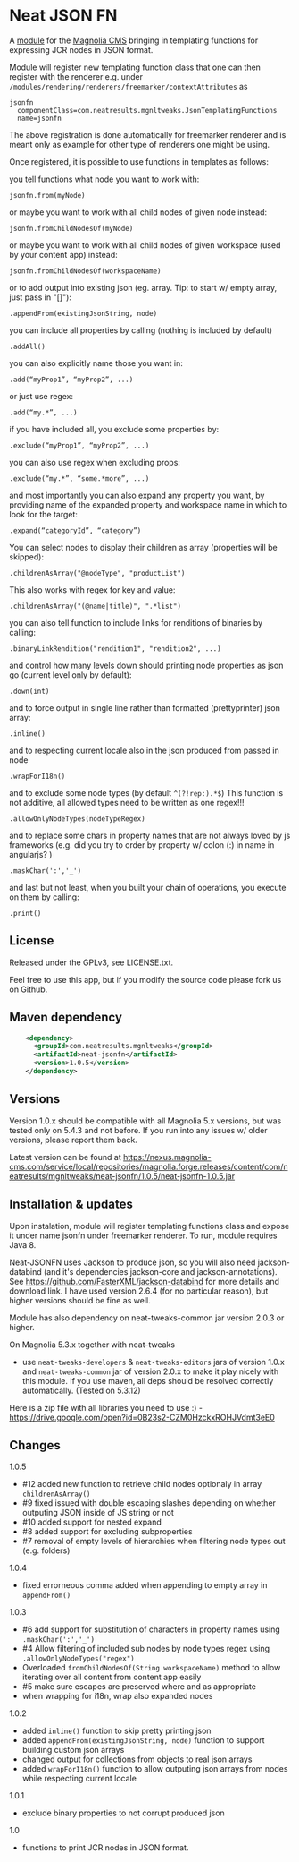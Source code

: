 Neat JSON FN
=======================

A [module](https://documentation.magnolia-cms.com/display/DOCS/Modules) for the [Magnolia CMS](http://www.magnolia-cms.com) bringing in templating functions for expressing JCR nodes in JSON format.

Module will register new templating function class that one can then register with the renderer e.g. under ```/modules/rendering/renderers/freemarker/contextAttributes``` as 

```
jsonfn
  componentClass=com.neatresults.mgnltweaks.JsonTemplatingFunctions
  name=jsonfn
```

The above registration is done automatically for freemarker renderer and is meant only as example for other type of renderers one might be using.

Once registered, it is possible to use functions in templates as follows:

you tell functions what node you want to work with:

```jsonfn.from(myNode) ```

or maybe you want to work with all child nodes of given node instead:

```jsonfn.fromChildNodesOf(myNode) ```

or maybe you want to work with all child nodes of given workspace (used by your content app) instead:

```jsonfn.fromChildNodesOf(workspaceName) ```

or to add output into existing json (eg. array. Tip: to start w/ empty array, just pass in "[]"):

```.appendFrom(existingJsonString, node) ```

you can include all properties by calling (nothing is included by default)

```.addAll() ```

you can also explicitly name those you want in:

```.add(“myProp1”, “myProp2”, ...) ```

or just use regex:

```.add(“my.*”, ...) ```

if you have included all, you exclude some properties by:

```.exclude(“myProp1”, “myProp2”, ...) ```

you can also use regex when excluding props:

```.exclude(“my.*”, “some.*more”, ...) ```

and most importantly you can also expand any property you want, by providing name of the expanded property and workspace name in which to look for the target:

```.expand(“categoryId”, “category”) ```

You can select nodes to display their children as array (properties will be skipped):

```.childrenAsArray("@nodeType", "productList")```

This also works with regex for key and value:

```.childrenAsArray("(@name|title)", ".*list")```

you can also tell function to include links for renditions of binaries by calling:

```.binaryLinkRendition("rendition1", "rendition2", ...) ```

and control how many levels down should printing node properties as json go (current level only by default):

```.down(int) ```

and to force output in single line rather than formatted (prettyprinter) json array:

```.inline() ```


and to respecting current locale also in the json produced from passed in node

```.wrapForI18n() ```

and to exclude some node types (by default ```^(?!rep:).*$```) This function is not additive, all allowed types need to be written as one regex!!!

```.allowOnlyNodeTypes(nodeTypeRegex) ```

and to replace some chars in property names that are not always loved by js frameworks (e.g. did you try to order by property w/ colon (:) in name in angularjs? )

```.maskChar(':','_') ```

and last but not least, when you built your chain of operations, you execute on them by calling:

```.print() ```


License
-------

Released under the GPLv3, see LICENSE.txt. 

Feel free to use this app, but if you modify the source code please fork us on Github.

Maven dependency
-----------------
```xml
    <dependency>
      <groupId>com.neatresults.mgnltweaks</groupId>
      <artifactId>neat-jsonfn</artifactId>
      <version>1.0.5</version>
    </dependency>
```

Versions
-----------------
Version 1.0.x should be compatible with all Magnolia 5.x versions, but was tested only on 5.4.3 and not before. If you run into any issues w/ older versions, please report them back.

Latest version can be found at https://nexus.magnolia-cms.com/service/local/repositories/magnolia.forge.releases/content/com/neatresults/mgnltweaks/neat-jsonfn/1.0.5/neat-jsonfn-1.0.5.jar

Installation & updates 
-----------------
Upon instalation, module will register templating functions class and expose it under name jsonfn under freemarker renderer. To run, module requires Java 8.

Neat-JSONFN uses Jackson to produce json, so you will also need jackson-databind (and it's dependencies jackson-core and jackson-annotations). See https://github.com/FasterXML/jackson-databind for more details and download link. I have used version 2.6.4 (for no particular reason), but higher versions should be fine as well.

Module has also dependency on neat-tweaks-common jar version 2.0.3 or higher.

On Magnolia 5.3.x together with neat-tweaks
- use ```neat-tweaks-developers``` & ```neat-tweaks-editors``` jars of version 1.0.x and ```neat-tweaks-common``` jar of version 2.0.x to make it play nicely with this module. If you use maven, all deps should be resolved correctly automatically. (Tested on 5.3.12)

Here is a zip file with all libraries you need to use :) - https://drive.google.com/open?id=0B23s2-CZM0HzckxROHJVdmt3eE0

Changes
-----------------
1.0.5
- #12 added new function to retrieve child nodes optionaly in array ```childrenAsArray()``` 
- #9 fixed issued with double escaping slashes depending on whether outputing JSON inside of JS string or not
- #10 added support for nested expand 
- #8 added support for excluding subproperties
- #7 removal of empty levels of hierarchies when filtering node types out (e.g. folders)

1.0.4
- fixed errorneous comma added when appending to empty array in ```appendFrom()``` 

1.0.3
- #6 add support for substitution of characters in property names using ```.maskChar(':','_')```
- #4 Allow filtering of included sub nodes by node types regex using ```.allowOnlyNodeTypes("regex")```
- Overloaded ```fromChildNodesOf(String workspaceName)``` method to allow iterating over all content from content app easily
- #5 make sure escapes are preserved where and as appropriate
- when wrapping for i18n, wrap also expanded nodes

1.0.2
- added ```inline()``` function to skip pretty printing json
- added ```appendFrom(existingJsonString, node)``` function to support building custom json arrays
- changed output for collections from objects to real json arrays
- added ```wrapForI18n()``` function to allow outputing json arrays from nodes while respecting current locale

1.0.1
- exclude binary properties to not corrupt produced json

1.0
- functions to print JCR nodes in JSON format.
